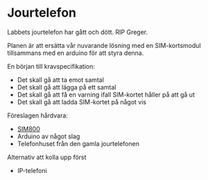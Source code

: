 # Jourtelefon

Labbets jourtelefon har gått och dött. RIP Greger.

Planen är att ersätta vår nuvarande lösning med en SIM-kortsmodul tillsammans med en arduino för att styra denna.

En början till kravspecifikation:
* Det skall gå att ta emot samtal
* Det skall gå att lägga på ett samtal
* Det skall gå att få en varning ifall SIM-kortet håller på att gå ut
* Det skall gå att ladda SIM-kortet på något vis

Föreslagen hårdvara:
* [SIM800](https://lastminuteengineers.com/sim800l-gsm-module-arduino-tutorial/)
* Arduino av något slag
* Telefonhuset från den gamla jourtelefonen

Alternativ att kolla upp först
* IP-telefoni
